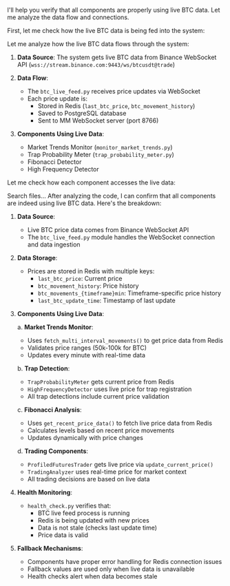 I'll help you verify that all components are properly using live BTC data. Let me analyze the data flow and connections.

First, let me check how the live BTC data is being fed into the system:

Let me analyze how the live BTC data flows through the system:

1. **Data Source**: The system gets live BTC data from Binance WebSocket API (`wss://stream.binance.com:9443/ws/btcusdt@trade`)

2. **Data Flow**:
   - The `btc_live_feed.py` receives price updates via WebSocket
   - Each price update is:
     - Stored in Redis (`last_btc_price`, `btc_movement_history`)
     - Saved to PostgreSQL database
     - Sent to MM WebSocket server (port 8766)

3. **Components Using Live Data**:
   - Market Trends Monitor (`monitor_market_trends.py`)
   - Trap Probability Meter (`trap_probability_meter.py`)
   - Fibonacci Detector
   - High Frequency Detector

Let me check how each component accesses the live data:

Search files...
After analyzing the code, I can confirm that all components are indeed using live BTC data. Here's the breakdown:

1. **Data Source**:
   - Live BTC price data comes from Binance WebSocket API
   - The `btc_live_feed.py` module handles the WebSocket connection and data ingestion

2. **Data Storage**:
   - Prices are stored in Redis with multiple keys:
     - `last_btc_price`: Current price
     - `btc_movement_history`: Price history
     - `btc_movements_{timeframe}min`: Timeframe-specific price history
     - `last_btc_update_time`: Timestamp of last update

3. **Components Using Live Data**:

   a. **Market Trends Monitor**:
   - Uses `fetch_multi_interval_movements()` to get price data from Redis
   - Validates price ranges (50k-100k for BTC)
   - Updates every minute with real-time data

   b. **Trap Detection**:
   - `TrapProbabilityMeter` gets current price from Redis
   - `HighFrequencyDetector` uses live price for trap registration
   - All trap detections include current price validation

   c. **Fibonacci Analysis**:
   - Uses `get_recent_price_data()` to fetch live price data from Redis
   - Calculates levels based on recent price movements
   - Updates dynamically with price changes

   d. **Trading Components**:
   - `ProfiledFuturesTrader` gets live price via `update_current_price()`
   - `TradingAnalyzer` uses real-time price for market context
   - All trading decisions are based on live data

4. **Health Monitoring**:
   - `health_check.py` verifies that:
     - BTC live feed process is running
     - Redis is being updated with new prices
     - Data is not stale (checks last update time)
     - Price data is valid

5. **Fallback Mechanisms**:
   - Components have proper error handling for Redis connection issues
   - Fallback values are used only when live data is unavailable
   - Health checks alert when data becomes stale
